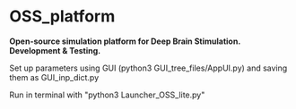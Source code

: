 # OSS_platform

**Open-source simulation platform for Deep Brain Stimulation.
Development & Testing.**


Set up parameters using GUI (python3 GUI_tree_files/AppUI.py) and saving them as GUI_inp_dict.py

Run in terminal with "python3 Launcher_OSS_lite.py"
